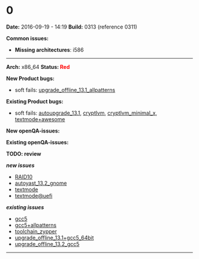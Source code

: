 # 0


**Date:** 2016-09-19 - 14:19
**Build:** 0313 (reference 0311)

**Common issues:**

 * **Missing architectures**: i586

---

**Arch:** x86_64
**Status: <span style="color: red;">Red</span>**

**New Product bugs:**

* soft fails: [upgrade_offline_13.1_allpatterns](https://openqa.opensuse.org/tests/169809)


**Existing Product bugs:**

* soft fails: [autoupgrade_13.1](https://openqa.opensuse.org/tests/169791), [cryptlvm](https://openqa.opensuse.org/tests/169796 "Failed modules: zypper_in"), [cryptlvm_minimal_x](https://openqa.opensuse.org/tests/169797), [textmode+awesome](https://openqa.opensuse.org/tests/169828)


**New openQA-issues:**



**Existing openQA-issues:**



**TODO: review**

***new issues***

* [RAID10](https://openqa.opensuse.org/tests/169785 "Failed modules: bootloader")
* [autoyast_13.2_gnome](https://openqa.opensuse.org/tests/169793 "Failed modules: desktop_mainmenu")
* [textmode](https://openqa.opensuse.org/tests/169827 "Failed modules: snapper_undochange")
* [textmode@uefi](https://openqa.opensuse.org/tests/169828 "Failed modules: bootloader_uefi")


***existing issues***

* [gcc5](https://openqa.opensuse.org/tests/169823 "Failed modules: addon_products_leap")
* [gcc5+allpatterns](https://openqa.opensuse.org/tests/169824 "Failed modules: addon_products_leap")
* [toolchain_zypper](https://openqa.opensuse.org/tests/169829 "Failed modules: addon_products_leap")
* [upgrade_offline_13.1+gcc5_64bit](https://openqa.opensuse.org/tests/169807 "Failed modules: addon_products_leap")
* [upgrade_offline_13.2_gcc5](https://openqa.opensuse.org/tests/169812 "Failed modules: addon_products_leap")



---
